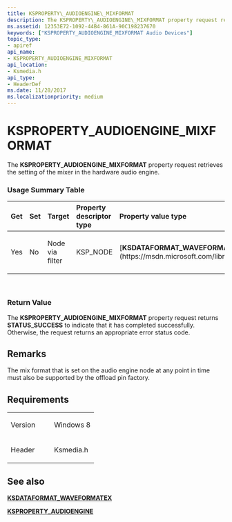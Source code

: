 ```yaml
---
title: KSPROPERTY\_AUDIOENGINE\_MIXFORMAT
description: The KSPROPERTY\_AUDIOENGINE\_MIXFORMAT property request retrieves the setting of the mixer in the hardware audio engine.
ms.assetid: 12353E72-1092-44B4-861A-90C198237670
keywords: ["KSPROPERTY_AUDIOENGINE_MIXFORMAT Audio Devices"]
topic_type:
- apiref
api_name:
- KSPROPERTY_AUDIOENGINE_MIXFORMAT
api_location:
- Ksmedia.h
api_type:
- HeaderDef
ms.date: 11/28/2017
ms.localizationpriority: medium
---
```


# KSPROPERTY\_AUDIOENGINE\_MIXFORMAT


The **KSPROPERTY\_AUDIOENGINE\_MIXFORMAT** property request retrieves the setting of the mixer in the hardware audio engine.

### <span id="Usage_Summary_Table"></span><span id="usage_summary_table"></span><span id="USAGE_SUMMARY_TABLE"></span>Usage Summary Table

<table>
<colgroup>
<col width="20%" />
<col width="20%" />
<col width="20%" />
<col width="20%" />
<col width="20%" />
</colgroup>
<thead>
<tr class="header">
<th align="left">Get</th>
<th align="left">Set</th>
<th align="left">Target</th>
<th align="left">Property descriptor type</th>
<th align="left">Property value type</th>
</tr>
</thead>
<tbody>
<tr class="odd">
<td align="left"><p>Yes</p></td>
<td align="left"><p>No</p></td>
<td align="left"><p>Node via filter</p></td>
<td align="left"><p>KSP_NODE</p></td>
<td align="left"><p>[<strong>KSDATAFORMAT_WAVEFORMATEX</strong>](https://msdn.microsoft.com/library/windows/hardware/ff537095)</p></td>
</tr>
</tbody>
</table>

 

### <span id="Return_Value"></span><span id="return_value"></span><span id="RETURN_VALUE"></span>Return Value

The **KSPROPERTY\_AUDIOENGINE\_MIXFORMAT** property request returns **STATUS\_SUCCESS** to indicate that it has completed successfully. Otherwise, the request returns an appropriate error status code.

Remarks
-------

The mix format that is set on the audio engine node at any point in time must also be supported by the offload pin factory.

Requirements
------------

<table>
<colgroup>
<col width="50%" />
<col width="50%" />
</colgroup>
<tbody>
<tr class="odd">
<td align="left"><p>Version</p></td>
<td align="left"><p>Windows 8</p></td>
</tr>
<tr class="even">
<td align="left"><p>Header</p></td>
<td align="left">Ksmedia.h</td>
</tr>
</tbody>
</table>

## <span id="see_also"></span>See also


[**KSDATAFORMAT\_WAVEFORMATEX**](https://msdn.microsoft.com/library/windows/hardware/ff537095)

[**KSPROPERTY\_AUDIOENGINE**](ksproperty-audioengine.md)

 

 






